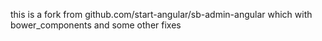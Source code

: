 this is a fork from github.com/start-angular/sb-admin-angular
which with bower_components and some other fixes
